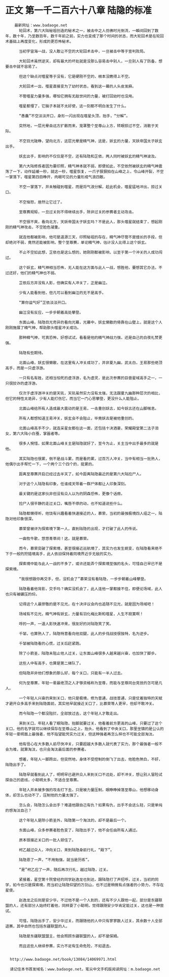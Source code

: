 # 正文 第一千二百六十八章 陆隐的标准
        最新网址：www.badaoge.net
          轮回术，第六大陆秘祖创造的秘术之一，被击中之人仿佛时光倒流，一瞬间回到了数年，数十年，乃至数百年，数千年前之前，实力也变成了那个时间的状态，而大轮回术是在轮回术基础上再度变化，形成的更恐怖秘术。
      
          当初宇宙海一战，没人敢让不空的大轮回术击中，一旦被击中等于宣判败局。
      
          大轮回术虽然逆天，却有最大的坏处就是没那么容易击中别人，一旦别人有了防备，想要击中就不容易了。
      
          但这个缺点对噬星等于没有，它是硬刚不空的，根本没瞧得上不空。
      
          大轮回术一出，噬星直接变为了幼时状态，看到这一幕的人头皮发麻。
      
          不管噬星力量多强，哪怕它拥有无敌世间的力量，被打回幼时也没用。
      
          噬星都懵了，它脑子本就不太好使，这一刻都不明白发生了什么。
      
          “愚蠢”不空淡淡开口，身形一闪出现在噬星头顶，抬手，“分解”。
      
          突然地，一层光晕自远方扩散而来，笼罩整个至尊山上方，转眼掠过不空，消散于天际。
      
          不空目光陡睁，望向北方，这层光晕是精气神，这是，妖玄的力量，天妖帝国太子妖玄出手。
      
          妖玄出手，影响的不仅仅是不空，还有陆隐和芷依，两人同时被妖玄的精气神波及。
      
          第六大陆修炼者因为要印照，精气神本就不弱，即便如此，不空依然被妖玄的精气神震荡了一下，动作延缓一秒，就这一秒，噬星恢复，一爪子狠狠拍在山峰之上，令山峰开裂，不空一掌落下，噬星第四目睁开，肉眼可见的力量形成气浪四散。
      
          不空一掌落下，并未触碰到噬星，而是将气浪分解，趁此机会，噬星猛地冲出，掠过关口。
      
          不空恼怒，居然让它过了。
      
          至尊赛规矩，一旦过关则不得继续出手，除非过关的参赛者主动攻击。
      
          不空很不爽，看向北方，天妖帝国太子妖玄吗？不是此人，那头噬星就结束了，想起刚刚的精气神攻击，不空脸色凝重。
      
          就连他都被影响，他可是道源三天，印照秘祖的存在，精气神尽管不是擅长的手段，但却绝对不弱，竟然还能被影响，整个至尊赛，单论精气神，估计没人比得上这个妖玄。
      
          不止不空如此想，芷依也是这么想的，她刚刚都被影响，以至于第一个冲关的人成功闯过。
      
          这个妖玄，精气神相当恐怖，无人能在这方面与此人一战，想胜他，要想其它办法，不过还好，他们的精气神也不弱。
      
          芷依后方并没有人影，但确实有人冲关了，正是幽泣。
      
          少有人能看到他，但凡可以看到幽泣的无不是高手。
      
          “算你运气好”芷依淡淡开口。
      
          幽泣没有反应，一步步朝着高处攀登。
      
          东面山峰，陆隐目光奇异的看向光幕，光幕中，妖玄懒散的倚靠在山壁上，就是这个人刚刚施展了精气神，帮助那头噬星冲关成功。
      
          那种精气神，可真恐怖，好想试试，看看是他的精气神战力强，还是自己的白夜礼赞更强。
      
          陆隐有些期待。
      
          北面山峰，妖玄很懒散，在这里有人冲关成功了，并非夏九幽，武太白，王易那些绝顶高手，而是一只虚浮游。
      
          一只有名有姓，还相当怕死的虚浮游，名为虚灵，是此次参赛的巨兽星域高手之一，一只很狡诈的虚浮游。
      
          仅次于虚浮游冲关的是天犼，天犼虽然实力没有太强，无法跟夏九幽那种层次的相比，但它的特性太诡异，少有人能打伤它，而当它一门心思攀登，更没什么人能阻止。
      
          北面山峰给所有人造成最大震动的是王易，一击重创妖古，如今妖古还在山脚喘息。
      
          所有人都想知道王易冲关，妖玄会不会阻止，毕竟妖古是被他重创的。
      
          北面山峰高手不少，就连采星女都在这一面，还包括十决酒豪，荣耀殿堂第二法子泪女，第六大陆小白蚕，掌器者等。
      
          很多人惋惜，如果北面山峰关主是陆隐就好了，至今为止，关主当中出手最多的就是他。
      
          其实陆隐也很累，倒不是战斗累，而是看的累，过百万人冲关，当中有相当一批熟人，他偶尔出手帮忙一下，一个两个三个四个的，挺累的。
      
          距离至尊赛开启已经过去半天了，如今距离陆隐最近的是第六大陆捡尸人。
      
          对于这个人陆隐有印象，任谁成天带着一群尸体都让人印象深刻。
      
          最关键的是这家伙非但没有众人以为的阴森恐怖，更像个话痨。
      
          捡尸人很平静的走过关口，嘴唇不停的动，也不知道说些什么。
      
          陆隐都懒得听，他饶有兴趣看着快速接近的人，慕荣，当初的最强极境四人组之一，陆隐对他印象很深。
      
          慕荣曾被评为探索境下第一人，直到陆隐的出现，才打破了此人的传说。
      
          一曲牧牛歌，悠悠青草间！这，就是慕荣。
      
          而今，慕荣突破了探索境，甚至很接近巡航境了，其实力也发生蜕变，在陆隐看来绝不下于一般的狩猎境高手，此人依旧保持着同境界近乎无敌的实力。
      
          探索境中能与此人一战的不多了，或许还能弄个探索境至强的名头，可惜自己早已不是探索境。
      
          “我很想跟你再交手，但，没机会了”慕荣没有看陆隐，一步步朝着山峰攀登。
      
          陆隐看着他背影，交手吗？确实没机会了，此人连他一掌都接不住，即便论场域，此人也只有被碾压的份。
      
          记得这个人最崇敬的是不见光，在十决评议会内也追随不见光，就是因为场域吧！
      
          场域有不见光，精气神有妖玄，力量有羽化梅比斯和噬星，人生不寂寞啊！
      
          呼的一声，一道人影快速冲来，很友好的对陆隐笑了笑。
      
          千邹，也算熟人了，陆隐特意看向他双腿，此人的步伐战技很独特，名为逆步。
      
          千邹被陆隐看的心慌，过关后赶紧跑。
      
          除了小箭圣，陆隐未阻止他人过关，让东面山峰很多人越来越兴奋，也加快了脚步。
      
          这些人中有高手，也算是第二梯队了。
      
          但陆隐并非他们想象的那么好，每个关口，只能有一半人过去。
      
          何为至尊赛，年轻一辈最绝顶之人才够资格称为至尊，而能与至尊同台竞技的怎可是凡人。
      
          一个年轻人兴奋的来到关口，他只是极境，修为普通，战技普通，只是仗着独特的天赋才避开众多高手来到陆隐面前，其实他早就接近关口了，比慕荣等人更早，但却不敢冲关。
      
          而今陆隐一个都没阻拦，全部放过去，这个年轻人才敢走出。
      
          来到关口，年轻人看了眼陆隐，抬脚就要过关，他看着前方更高的山峰，只要过了这个关口，他的名字就可以继续保存在至尊山之上，抬头，他看到了中央关口，那里坐镇的是公认的年轻一辈明面上最强者，他不指望能凭实力过关，但这种强者再怎么样也不可能全部淘汰。
      
          他有信心在大多数人前尽快冲关，只要超越大多数人就代表了实力，那个最强者一般不会为难，就算淘汰，也只会淘汰最后面的参赛者。
      
          想着，年轻人一脚跨出，但突然地，身体不受控制的倒飞了出去，他脸色煞白，不好，陆隐出手了。
      
          陆隐早就看到此人了，明明早已避开众人来到关口不远处，却不冲关，想让别人冒险试探自己的底线，小聪明太多，不适合至尊赛。
      
          年轻人并未被多强的攻击打下去，只是被力量压制，眼睁睁掉落至尊山，他想移动身体，却怎么也动不了，压制他的力量太强了。
      
          怎么会，陆隐怎么会出手？难道他跟自己有仇？如果有仇，出手不会这么轻，只是单纯的想淘汰自己？
      
          这个年轻人是除小箭圣外，陆隐第一个淘汰的，却不是最后一个。
      
          东面山峰，众多参赛者脸色变了，陆隐出手了，他不会任由所有人通过。
      
          原本很接近关口的一批人顿住了。
      
          柯乙越过众人，冲向关口，来到陆隐身前行礼，“殿下”。
      
          陆隐恩了一声，“不用勉强，就当是历练”。
      
          “是”柯乙应了一声，随后再次行礼，越过陆隐，过关。
      
          紧接着，星空第十院曾经的同学赵逸龙也到达，跟陆隐打了声招呼，过关，当初的同学，如今也只是探索境，而当初让陆隐仰望的万剑山，也不过是稍微有点强者的小势力，不存在星使。
      
          赵逸龙之后则是安少华，不过他不是一个人到的，还有不少人跟他一起，部分是东疆联盟的人，还有部分人始终盯着他，同样耍了小聪明，觉得跟随安少华肯定能过关，这也是一种尝试。
      
          可惜，陆隐出手了，安少华过关，而跟随他的人中只有寥寥数人过关，其余数十人全部退赛，其中自然也包括东疆联盟的人。
      
          陆隐是东疆联盟盟主，他会照顾东疆联盟的人，却不是保姆。
      
          而且这些人继续参赛，实力不足有生命危险，不如退去。
      
      
      http://www.badaoge.net/book/13084/14069971.html
      
      请记住本书首发域名：www.badaoge.net。笔尖中文手机版阅读网址：m.badaoge.net